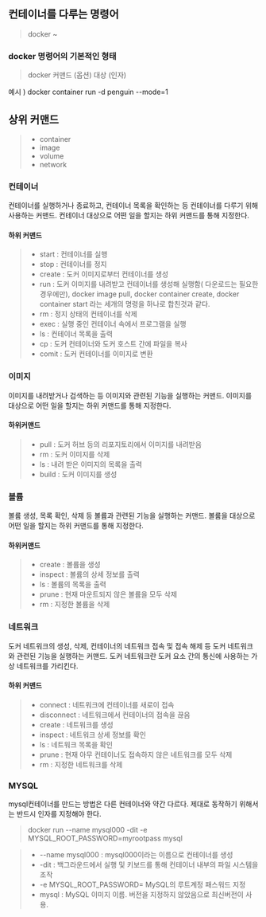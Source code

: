 ## 컨테이너를 다루는 명령어
> docker ~

### docker 명령어의 기본적인 형태
> docker 커맨드 (옵션) 대상 (인자)

예시 ) docker container run -d penguin --mode=1

## 상위 커맨드
> - container
> - image
> - volume
> - network

### 컨테이너
컨테이너를 실행하거나 종료하고, 컨테이너 목록을 확인하는 등 컨테이너를 다루기 위해 사용하는 커맨드. 컨테이너 대상으로 어떤 일을 할지는 하위 커맨드를 통해 지정한다.

#### 하위 커맨드
> - start : 컨테이너를 실행
> - stop : 컨테이너를 정지
> - create : 도커 이미지로부터 컨테이너를 생성
> - run : 도커 이미지를 내려받고 컨테이너를 생성해 실행함( 다운로드는 필요한 경우에만), 
docker image pull, 
docker container create, 
docker container start
라는 세개의 명령을 하나로 합친것과 같다.
> - rm : 정지 상태의 컨테이너를 삭제
> - exec : 실행 중인 컨테이너 속에서 프로그램을 실행
> - ls : 컨테이너 목록을 출력
> - cp : 도커 컨테이너와 도커 호스트 간에 파일을 복사
> - comit : 도커 컨테이너를 이미지로 변환

### 이미지
이미지를 내려받거나 검색하는 등 이미지와 관련된 기능을 실행하는 커맨드.
이미지를 대상으로 어떤 일을 할지는 하위 커맨드를 통해 지정한다.

#### 하위커맨드
> - pull : 도커 허브 등의 리포지토리에서 이미지를 내려받음
> - rm : 도커 이미지를 삭제
> - ls : 내려 받은 이미지의 목록을 출력
> - build : 도커 이미지를 생성

### 볼륨
볼륨 생성, 목록 확인, 삭제 등 볼륨과 관련된 기능을 실행하는 커맨드.
볼륨을 대상으로 어떤 일을 할지는 하위 커맨드를 통해 지정한다.

#### 하위커맨드
> - create : 볼륨을 생성
> - inspect : 볼륨의 상세 정보를 출력
> - ls : 볼륨의 목록을 출력
> - prune : 현재 마운트되지 않은 볼륨을 모두 삭제
> - rm : 지정한 볼륨을 삭제

### 네트워크
도커 네트워크의 생성, 삭제, 컨테이너의 네트워크 접속 및 접속 해제 등 도커 네트워크와 관련된 기능을 실행하는 커맨드.
도커 네트워크란 도커 요소 간의 통신에 사용하는 가상 네트워크를 가리킨다.

#### 하위 커맨드
> - connect : 네트워크에 컨테이너를 새로이 접속
> - disconnect : 네트워크에서 컨테이너의 접속을 끊음
> - create : 네트워크를 생성
> - inspect  : 네트워크 상세 정보를 확인
> - ls  : 네트워크 목록을 확인
> - prune  : 현재 아무 컨테이너도 접속하지 않은 네트워크를 모두 삭제
> - rm  : 지정한 네트워크를 삭제

### MYSQL
mysql컨테이너를 만드는 방법은 다른 컨테이너와 약간 다르다.
제대로 동작하기 위해서는 반드시 인자를 지정해야 한다.
> docker run --name mysql000 -dit -e MYSQL_ROOT_PASSWORD=myrootpass mysql

> - --name mysql000 : mysql000이라는 이름으로 컨테이너를 생성
> - -dit : 백그라운드에서 실행 및 키보드를 통해 컨테이너 내부의 파일 시스템을 조작
> - -e MYSQL_ROOT_PASSWORD= MySQL의 루트계정 패스워드 지정
> - mysql : MySQL 이미지 이름. 버전을 지정하지 않았음으로 최신버전이 사용.